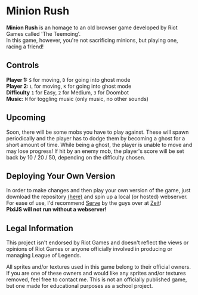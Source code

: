 # Minion Rush

**Minion Rush** is an homage to an old browser game developed by Riot Games called 'The Teemoing'.<br>
In this game, however, you're not sacrificing minions, but playing one, racing a friend!

## Controls
**Player 1:** `S` for moving, `D` for going into ghost mode<br>
**Player 2:** `L` for moving, `K` for going into ghost mode<br>
**Difficulty** `1` for Easy, `2` for Medium, `3` for Doombot<br>
**Music:** `M` for toggling music (only music, no other sounds)

## Upcoming

Soon, there will be some mobs you have to play against. These will spawn periodically and the player has to dodge them
by becoming a ghost for a short amount of time. While being a ghost, the player is unable to move and may lose progress!
If hit by an enemy mob, the player's score will be set back by 10 / 20 / 50, depending on the difficulty chosen.

## Deploying Your Own Version
In order to make changes and then play your own version of the game, just download the repository 
[(here)](https://github.com/4dams/MinionRush/archive/master.zip) and spin up a 
local (or hosted) webserver. For ease of use, I'd recommend [Serve](https://github.com/zeit/serve) by the guys over at 
[Zeit](https://github.com/zeit/serve)!<br>
**PixiJS will not run without a webserver!**

## Legal Information

This project isn't endorsed by Riot Games and doesn't reflect the views or opinions of Riot Games or anyone officially
involved in producing or managing League of Legends.

All sprites and/or textures used in this game belong to their official owners. If you are one of these owners and would
like any sprites and/or textures removed, feel free to contact me. This is not an officially published game, but one
made for educational purposes as a school project.